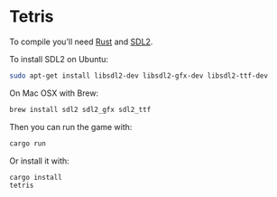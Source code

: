 # Tetris

To compile you'll need [Rust](http://www.rust-lang.org/) and [SDL2](https://www.libsdl.org/index.php).

To install SDL2 on Ubuntu:
```sh
sudo apt-get install libsdl2-dev libsdl2-gfx-dev libsdl2-ttf-dev
```

On Mac OSX with Brew:
```sh
brew install sdl2 sdl2_gfx sdl2_ttf
```

Then you can run the game with:
```sh
cargo run
```

Or install it with:
```sh
cargo install
tetris
```
